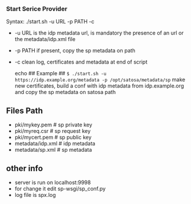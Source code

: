 ### Start Serice Provider ###

Syntax: ./start.sh -u URL -p PATH -c

* -u URL is the idp metadata url, is mandatory the presence of an url or the metadata/idp.xml file 
* -p PATH if present, copy the sp metadata on path
* -c clean log, certificates and metadata at end of script

  echo ## Example ##
```$ ./start.sh -u https://idp.example.org/metadata -p /opt/satosa/metadata/sp```
make new certificates, build a conf with idp metadata from idp.example.org and copy the sp metadata on satosa path

## Files Path ## 
* pki/mykey.pem # sp private key 
* pki/myreq.csr # sp request key
* pki/mycert.pem # sp public key
* metadata/idp.xml # idp metadata
* metadata/sp.xml # sp metadata

## other info ##
* server is run on localhost:9998
* for change it edit sp-wsgi/sp_conf.py
* log file is spx.log

